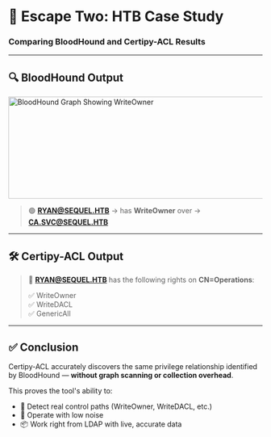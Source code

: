 # 🎯 Escape Two: HTB Case Study  
### Comparing BloodHound and Certipy-ACL Results

---

## 🔍 BloodHound Output

<img width="523" height="202" alt="BloodHound Graph Showing WriteOwner" src="https://github.com/user-attachments/assets/dc0a238e-a974-43d0-badc-38836b76c201" />

> 🟢 **RYAN@SEQUEL.HTB** → has **WriteOwner** over → **CA.SVC@SEQUEL.HTB**

---

## 🛠️ Certipy-ACL Output

> 🧾 **RYAN@SEQUEL.HTB** has the following rights on **CN=Operations**:
>
> ✅ WriteOwner  
> ✅ WriteDACL  
> ✅ GenericAll  

---

## ✅ Conclusion

Certipy-ACL accurately discovers the same privilege relationship identified by BloodHound — **without graph scanning or collection overhead**.

This proves the tool's ability to:
- 🔐 Detect real control paths (WriteOwner, WriteDACL, etc.)
- 🧠 Operate with low noise
- 📦 Work right from LDAP with live, accurate data
